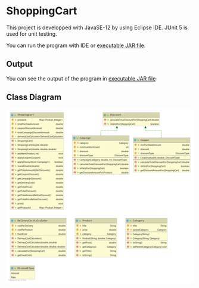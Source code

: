 # ShoppingCart
This project is developped with JavaSE-12 by using Eclipse IDE. JUnit 5 is used for unit testing.

You can run the program with IDE or [executable JAR file](hw2Question1Program.jar).

## Output
You can see the output of the program in [executable JAR file](output.txt)

## Class Diagram
![alt text](https://github.com/burhanelgun/ShoppingCart/blob/master/class-diagram.png)








